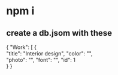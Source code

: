   # npm i 

## create a db.jsom with these   
  
{
  "Work": [ 
    {  
      "title": "Interior design", 
      "color": "",  
      "photo": "",
      "font": "",
      "id": 1  
       } 
}  
 
